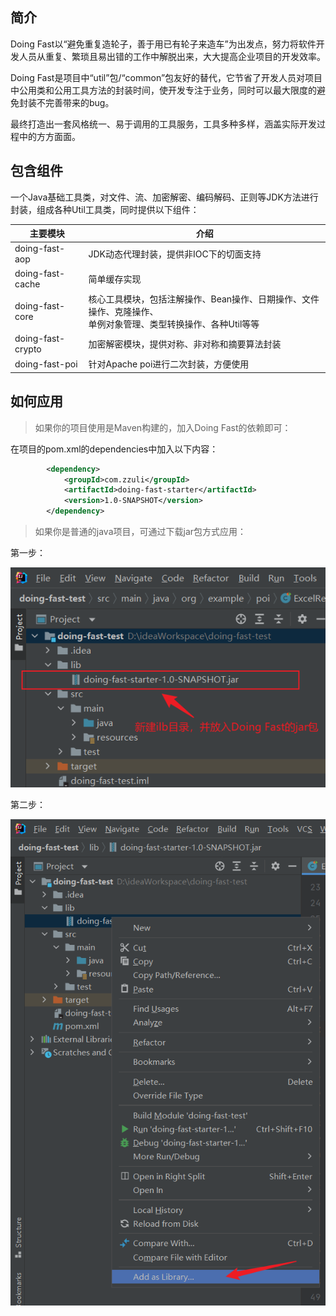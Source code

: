

## 简介

Doing Fast以“避免重复造轮子，善于用已有轮子来造车”为出发点，努力将软件开发人员从重复、繁琐且易出错的工作中解脱出来，大大提高企业项目的开发效率。

Doing Fast是项目中“util”包/“common”包友好的替代，它节省了开发人员对项目中公用类和公用工具方法的封装时间，使开发专注于业务，同时可以最大限度的避免封装不完善带来的bug。

最终打造出一套风格统一、易于调用的工具服务，工具多种多样，涵盖实际开发过程中的方方面面。

## 包含组件

一个Java基础工具类，对文件、流、加密解密、编码解码、正则等JDK方法进行封装，组成各种Util工具类，同时提供以下组件：

| 主要模块          | 介绍                                                         |
| ----------------- | ------------------------------------------------------------ |
| doing-fast-aop    | JDK动态代理封装，提供非IOC下的切面支持                       |
| doing-fast-cache  | 简单缓存实现                                                 |
| doing-fast-core   | 核心工具模块，包括注解操作、Bean操作、日期操作、文件操作、克隆操作、<br/>单例对象管理、类型转换操作、各种Util等等 |
| doing-fast-crypto | 加密解密模块，提供对称、非对称和摘要算法封装                 |
| doing-fast-poi    | 针对Apache poi进行二次封装，方便使用                         |

## 如何应用

> 如果你的项目使用是Maven构建的，加入Doing Fast的依赖即可：

在项目的pom.xml的dependencies中加入以下内容：

````xml
        <dependency>
            <groupId>com.zzuli</groupId>
            <artifactId>doing-fast-starter</artifactId>
            <version>1.0-SNAPSHOT</version>
        </dependency>
````

> 如果你是普通的java项目，可通过下载jar包方式应用：

第一步：

![image-20220514182036349](/images/jar引入项目-1.png)

第二步：

![image-20220514182036349](/images/jar引入项目-2.png)
